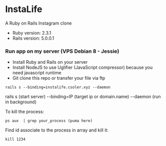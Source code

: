 # InstaLife
A Ruby on Rails Instagram clone

- Ruby version: 2.3.1
- Rails version: 5.0.0.1

### Run app on my server (VPS Debian 8 - Jessie)
- Install Ruby and Rails on your server
- Install NodeJS to use Uglifier (JavaScript compressor) because you need javascript runtime
- Git clone this repo or transfer your file via ftp

```
rails s --binding=instalife.csoler.xyz --daemon
```
rails s (start server) --binding=IP (target ip or domain.name) --daemon (run in background)

To kill the process:
```
ps aux  | grep your_process (puma here)
```
Find id associate to the process in array and kill it:
```
kill 1234
```
